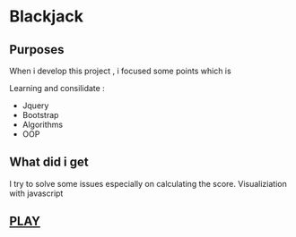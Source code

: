 # Blackjack
## Purposes
When i develop this project , i focused some points which is 

Learning and consilidate : 
 - Jquery
 - Bootstrap
 - Algorithms
 - OOP

## What did i get
I try to solve some issues especially on calculating the score.
Visualiziation with javascript 
## [**PLAY**](https://altaysimsek.github.io/blackjack)
